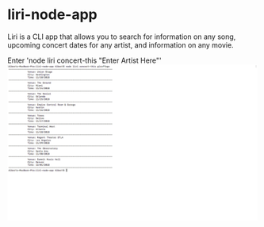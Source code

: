 # liri-node-app

Liri is a CLI app that allows you to search for information on any song, upcoming concert dates for any artist, and information on any movie.

Enter 'node liri concert-this "Enter Artist Here"'
![concert-this image](https://github.com/albertjgonzalez/liri-node-app/blob/master/images/concert.png)

